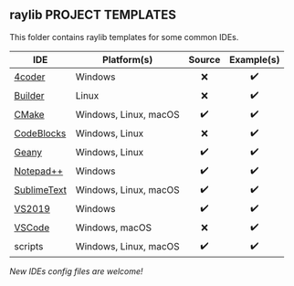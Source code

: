 ## raylib PROJECT TEMPLATES

This folder contains raylib templates for some common IDEs.

IDE | Platform(s) | Source | Example(s)
----| ------------| :-------: | :-----:
[4coder](http://4coder.net/) | Windows | ❌ | ✔️
[Builder](https://wiki.gnome.org/Apps/Builder) | Linux | ❌ | ✔️
[CMake](https://cmake.org/) | Windows, Linux, macOS | ✔️ | ✔️
[CodeBlocks](http://www.codeblocks.org/) | Windows, Linux | ❌ | ✔️
[Geany](https://www.geany.org/) | Windows, Linux | ✔️ | ✔️
[Notepad++](https://notepad-plus-plus.org/) | Windows | ✔️ | ✔️
[SublimeText](https://www.sublimetext.com/) | Windows, Linux, macOS | ✔️ | ✔️
[VS2019](https://www.visualstudio.com) | Windows | ✔️ | ✔️
[VSCode](https://code.visualstudio.com/) | Windows, macOS | ❌ | ✔️
scripts | Windows, Linux, macOS | ✔️ | ✔️

 *New IDEs config files are welcome!*
